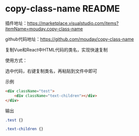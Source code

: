 # copy-class-name README

插件地址：https://marketplace.visualstudio.com/items?itemName=mouday.copy-class-name

github代码地址：https://github.com/mouday/copy-class-name

复制Vue和React中HTML代码的类名，实现快速复制

使用方式：

选中代码，右键复制类名，再粘贴到文件中即可

示例

```html
<div className="test">
    <div className="text-children"></div>
</div>
```

输出

```css
.test {}

.text-children {}
```